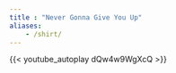 ```yaml
---
title : "Never Gonna Give You Up"
aliases:
    - /shirt/
---
```


{{< youtube_autoplay dQw4w9WgXcQ >}}

